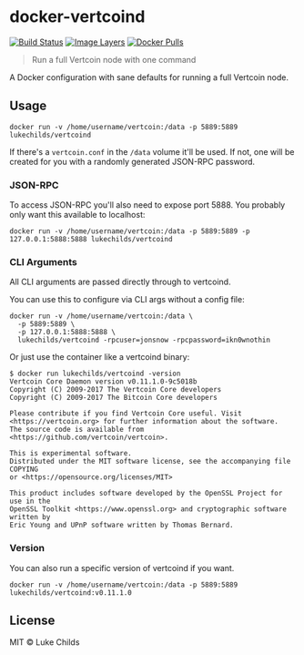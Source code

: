 
# docker-vertcoind

[![Build Status](https://travis-ci.org/lukechilds/docker-vertcoind.svg?branch=master)](https://travis-ci.org/lukechilds/docker-vertcoind)
[![Image Layers](https://images.microbadger.com/badges/image/lukechilds/vertcoind.svg)](https://microbadger.com/images/lukechilds/vertcoind)
[![Docker Pulls](https://img.shields.io/docker/pulls/lukechilds/vertcoind.svg)](https://hub.docker.com/r/lukechilds/vertcoind/)

> Run a full Vertcoin node with one command

A Docker configuration with sane defaults for running a full
Vertcoin node.

## Usage

```
docker run -v /home/username/vertcoin:/data -p 5889:5889 lukechilds/vertcoind
```

If there's a `vertcoin.conf` in the `/data` volume it'll be used. If not, one will be created for you with a randomly generated JSON-RPC password.

### JSON-RPC

To access JSON-RPC you'll also need to expose port 5888. You probably only want this available to localhost:

```
docker run -v /home/username/vertcoin:/data -p 5889:5889 -p 127.0.0.1:5888:5888 lukechilds/vertcoind
```

### CLI Arguments

All CLI arguments are passed directly through to vertcoind.

You can use this to configure via CLI args without a config file:

```
docker run -v /home/username/vertcoin:/data \
  -p 5889:5889 \
  -p 127.0.0.1:5888:5888 \
  lukechilds/vertcoind -rpcuser=jonsnow -rpcpassword=ikn0wnothin
```

Or just use the container like a vertcoind binary:

```
$ docker run lukechilds/vertcoind -version
Vertcoin Core Daemon version v0.11.1.0-9c5018b
Copyright (C) 2009-2017 The Vertcoin Core developers
Copyright (C) 2009-2017 The Bitcoin Core developers

Please contribute if you find Vertcoin Core useful. Visit
<https://vertcoin.org> for further information about the software.
The source code is available from <https://github.com/vertcoin/vertcoin>.

This is experimental software.
Distributed under the MIT software license, see the accompanying file COPYING
or <https://opensource.org/licenses/MIT>

This product includes software developed by the OpenSSL Project for use in the
OpenSSL Toolkit <https://www.openssl.org> and cryptographic software written by
Eric Young and UPnP software written by Thomas Bernard.
```

### Version

You can also run a specific version of vertcoind if you want.

```
docker run -v /home/username/vertcoin:/data -p 5889:5889 lukechilds/vertcoind:v0.11.1.0
```

## License

MIT © Luke Childs
